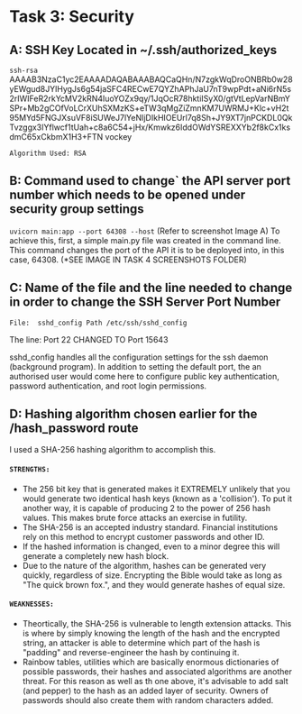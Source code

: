# Task 3: Security

## A:  SSH Key Located in ~/.ssh/authorized_keys

`ssh-rsa` AAAAB3NzaC1yc2EAAAADAQABAAABAQCaQHn/N7zgkWqDroONBRb0w28yEWgud8JYlHygJs6g54jaSFC4RECwE7QYZhAPhJaU7nT9wpPdt+aNi6rN5s2rIWIFeR2rkYcMV2kRN4IuoYOZx9qy/1JqOcR78hktiISyX0/gtVtLepVarNBmYSPr+Mb2gCOfVoLCrXUhSXMzKS+eTW3qMgZiZmnKM7UWRMJ+Klc+vH2t95MYd5FNGJXsuVF8iSUWeJ7lYeNIjDIkHIOEUrl7q8Sh+JY9XT7jnPCKDL0QkTvzggx3IYflwcf1tUah+c8a6C54+jHx/Kmwkz6IddOWdYSREXXYb2f8kCx1ksdmC65xCkbmX1H3+FTN vockey

`Algorithm Used: RSA`

## B: Command used to change` the API server port number which needs to be opened under security group settings

`uvicorn main:app --port 64308 --host`
(Refer to screenshot Image A)
To achieve this, first, a simple main.py file was created in the command line.  This command changes the port of the API it is to be deployed into, in this case, 64308.  (*SEE IMAGE IN TASK 4 SCREENSHOTS FOLDER)

## C: Name of the file and the line needed to change in order to change the SSH Server Port Number

`File:  sshd_config
Path /etc/ssh/sshd_config`

The line:  Port 22 CHANGED TO Port 15643

sshd_config handles all the configuration settings for the ssh daemon (background program).  In addition to setting the default port, the an authorised user would come here to configure public key authentication, password authentication, and root login permissions.


## D: Hashing algorithm chosen earlier for the /hash_password route

I used a SHA-256 hashing algorithm to accomplish this.

#### `STRENGTHS:`

* The 256 bit key that is generated makes it EXTREMELY unlikely that you would generate two identical hash keys (known as a 'collision'). To put it another way, it is capable of producing 2 to the power of 256 hash values. This makes brute force attacks an exercise in futility.
* The SHA-256 is an accepted industry standard.  Financial institutions rely on this method to encrypt customer passwords and other ID.
* If the hashed information is changed, even to a minor degree this will generate a completely new hash block. 
* Due to the nature of the algorithm, hashes can be generated very quickly, regardless of size.  Encrypting the Bible would take as long as "The quick brown fox.", and they would generate hashes of equal size.

#### `WEAKNESSES:`

* Theortically, the SHA-256 is vulnerable to length extension attacks.  This is where by simply knowing the length of the hash and the encrypted string, an attacker is able to determine which part of the hash is "padding" and reverse-engineer the hash by continuing it.
* Rainbow tables, utilities which are basically enormous dictionaries of possible passwords, their hashes and associated algorithms are another threat.  For this reason as well as th one above, it's advisable to add salt (and pepper) to the hash as an added layer of security.  Owners of passwords should also create them with random characters added.





